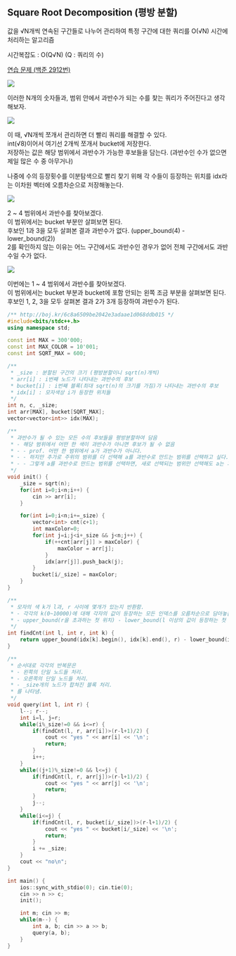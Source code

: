 ## Square Root Decomposition (평방 분할)
값을 √N개씩 연속된 구간들로 나누어 관리하여 특정 구간에 대한 쿼리를 O(√N) 시간에 처리하는 알고리즘

시간복잡도 : O(Q√N) (Q : 쿼리의 수)

[연습 문제 (백준 2912번)](https://www.acmicpc.net/problem/2912)

![](https://github.com/user-attachments/assets/de79bbcb-12c2-4b97-9293-d8d4e4fb88af)

이러한 N개의 숫자들과, 범위 안에서 과반수가 되는 수를 찾는 쿼리가 주어진다고 생각해보자.

![](https://github.com/user-attachments/assets/5c4c5ae6-5a6d-4a68-8489-d103b6d6f7cf)

이 때, √N개씩 쪼개서 관리하면 더 빨리 쿼리를 해결할 수 있다.  
int(√8)이어서 여기선 2개씩 쪼개서 bucket에 저장한다.  
저장하는 값은 해당 범위에서 과반수가 가능한 후보들을 담는다. (과반수인 수가 없으면 제일 많은 수 중 아무거나)

나중에 수의 등장횟수를 이분탐색으로 빨리 찾기 위해 각 수들이 등장하는 위치를 idx라는 이차원 벡터에 오름차순으로 저장해놓는다.

![](https://github.com/user-attachments/assets/36c96830-c0c5-4a29-b2ae-0ab4db52e0c5)

2 ~ 4 범위에서 과반수를 찾아보겠다.  
이 범위에서는 bucket 부분만 살펴보면 된다.  
후보인 1과 3을 모두 살펴본 결과 과반수가 없다. (upper_bound(4) - lower_bound(2))  
2를 확인하지 않는 이유는 어느 구간에서도 과반수인 경우가 없어 전체 구간에서도 과반수일 수가 없다.

![](https://github.com/user-attachments/assets/dd7b2f6b-ea41-4229-a2fb-4e6da13e5b1e)

이번에는 1 ~ 4 범위에서 과반수를 찾아보겠다.  
이 범위에서는 bucket 부분과 bucket에 포함 안되는 왼쪽 조금 부분을 살펴보면 된다.  
후보인 1, 2, 3을 모두 살펴본 결과 2가 3개 등장하여 과반수가 된다.

``` c++
/** http://boj.kr/6c8a6509be2042e3adaae1d068ddb015 */
#include<bits/stdc++.h>
using namespace std;

const int MAX = 300'000;
const int MAX_COLOR = 10'001;
const int SQRT_MAX = 600;

/** 
 * _size : 분할된 구간의 크기 (평방분할이니 sqrt(n)개씩)
 * arr[i] : i번째 노드가 나타내는 과반수의 후보
 * bucket[i] : i번째 블록(최대 sqrt(n)의 크기를 가짐)가 나타내는 과반수의 후보
 * idx[i] : 모자색상 i가 등장한 위치들
 */
int n, c, _size;
int arr[MAX], bucket[SQRT_MAX];
vector<vector<int>> idx(MAX);

/** 
 * 과반수가 될 수 있는 모든 수의 후보들을 평방분할하여 담음
 * - 해당 범위에서 어떤 한 색이 과반수가 아니면 후보가 될 수 없음
 * - - prof. 어떤 한 범위에서 a가 과반수가 아니다.
 * - - 하지만 추가로 주위의 범위를 더 선택해 a를 과반수로 만드는 범위를 선택하고 싶다.
 * - - 그렇게 a를 과반수로 만드는 범위를 선택하면, 새로 선택되는 범위만 선택해도 a는 과반수이다.
 */
void init() {
    _size = sqrt(n);
    for(int i=0;i<n;i++) {
        cin >> arr[i];
    }

    for(int i=0;i<n;i+=_size) {
        vector<int> cnt(c+1);
        int maxColor=0;
        for(int j=i;j<i+_size && j<n;j++) {
            if(++cnt[arr[j]] > maxColor) {
                maxColor = arr[j];
            }
            idx[arr[j]].push_back(j);
        }
        bucket[i/_size] = maxColor;
    }
}

/** 
 * 모자의 색 k가 l과, r 사이에 몇개가 있는지 반환함.
 * - 각각의 k(0~10000)에 대해 각자의 값이 등장하는 모든 인덱스를 오름차순으로 담아놓음.
 * - upper_bound(r을 초과하는 첫 위치) - lower_bound(l 이상의 값이 등장하는 첫 위치)로 개수 계산
 */
int findCnt(int l, int r, int k) {
    return upper_bound(idx[k].begin(), idx[k].end(), r) - lower_bound(idx[k].begin(), idx[k].end(), l);
}

/** 
 * 순서대로 각각의 반복문은 
 * - 왼쪽의 단일 노드들 처리.
 * - 오른쪽의 단일 노드들 처리.
 * - _size개의 노드가 합쳐진 블록 처리.
 * 를 나타냄.
 */
void query(int l, int r) {
    l--; r--;
    int i=l, j=r;
    while(i%_size!=0 && i<=r) {
        if(findCnt(l, r, arr[i])>(r-l+1)/2) {
            cout << "yes " << arr[i] << '\n';
            return;
        }
        i++;
    }
    while((j+1)%_size!=0 && l<=j) {
        if(findCnt(l, r, arr[j])>(r-l+1)/2) {
            cout << "yes " << arr[j] << '\n';
            return;
        }
        j--;
    }
    while(i<=j) {
        if(findCnt(l, r, bucket[i/_size])>(r-l+1)/2) {
            cout << "yes " << bucket[i/_size] << '\n';
            return;
        }
        i += _size;
    }
    cout << "no\n";
}

int main() {
    ios::sync_with_stdio(0); cin.tie(0);
    cin >> n >> c;
    init();

    int m; cin >> m;
    while(m--) {
        int a, b; cin >> a >> b;
        query(a, b);
    }
}
```
